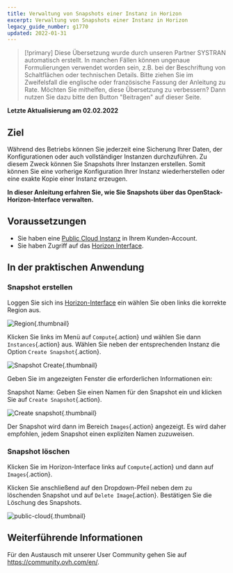 ```yaml
---
title: Verwaltung von Snapshots einer Instanz in Horizon
excerpt: Verwaltung von Snapshots einer Instanz in Horizon
legacy_guide_number: g1770
updated: 2022-01-31
---
```


> [!primary]
> Diese Übersetzung wurde durch unseren Partner SYSTRAN automatisch erstellt. In manchen Fällen können ungenaue Formulierungen verwendet worden sein, z.B. bei der Beschriftung von Schaltflächen oder technischen Details. Bitte ziehen Sie im Zweifelsfall die englische oder französische Fassung der Anleitung zu Rate. Möchten Sie mithelfen, diese Übersetzung zu verbessern? Dann nutzen Sie dazu bitte den Button "Beitragen" auf dieser Seite.
>

**Letzte Aktualisierung am 02.02.2022**

## Ziel

Während des Betriebs können Sie jederzeit eine Sicherung Ihrer Daten, der Konfigurationen oder auch vollständiger Instanzen durchzuführen. Zu diesem Zweck können Sie Snapshots Ihrer Instanzen erstellen. Somit können Sie eine vorherige Konfiguration Ihrer Instanz wiederherstellen oder eine exakte Kopie einer Instanz erzeugen.

**In dieser Anleitung erfahren Sie, wie Sie Snapshots über das OpenStack-Horizon-Interface verwalten.**


## Voraussetzungen

- Sie haben eine [Public Cloud Instanz](/pages/platform/public-cloud/public-cloud-first-steps#schritt-3-instanz-erstellen) in Ihrem Kunden-Account.
- Sie haben Zugriff auf das [Horizon Interface](/pages/platform/public-cloud/introducing_horizon).

## In der praktischen Anwendung

### Snapshot erstellen

Loggen Sie sich ins [Horizon-Interface](https://horizon.cloud.ovh.net/auth/login/) ein wählen Sie oben links die korrekte Region aus.

![Region](images/region2021.png){.thumbnail}

Klicken Sie links im Menü auf `Compute`{.action} und wählen Sie dann `Instances`{.action} aus. Wählen Sie neben der entsprechenden Instanz die Option `Create Snapshot`{.action}.

![Snapshot Create](images/createsnapshot.png){.thumbnail}

Geben Sie im angezeigten Fenster die erforderlichen Informationen ein:

Snapshot Name: Geben Sie einen Namen für den Snapshot ein und klicken Sie auf `Create Snapshot`{.action}.

![Create snapshot](images/createsnapshot2.png){.thumbnail}

Der Snapshot wird dann im Bereich `Images`{.action} angezeigt. Es wird daher empfohlen, jedem Snapshot einen expliziten Namen zuzuweisen. 

### Snapshot löschen

Klicken Sie im Horizon-Interface links auf `Compute`{.action} und dann auf `Images`{.action}.

Klicken Sie anschließend auf den Dropdown-Pfeil neben dem zu löschenden Snapshot und auf `Delete Image`{.action}. Bestätigen Sie die Löschung des Snapshots.

![public-cloud](images/deletesnapshot.png){.thumbnail}

## Weiterführende Informationen
 
Für den Austausch mit unserer User Community gehen Sie auf <https://community.ovh.com/en/>.
